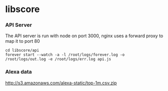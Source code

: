 libscore
========


### API Server

The API server is run with node on port 3000, nginx uses a forward proxy to map it to port 80

```
cd libscore/api
forever start --watch -a -l /root/logs/forever.log -o /root/logs/out.log -e /root/logs/err.log api.js
```

### Alexa data

http://s3.amazonaws.com/alexa-static/top-1m.csv.zip
